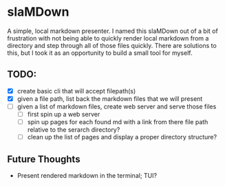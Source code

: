 # slaMDown
 A simple, local markdown presenter. I named this slaMDown out of a bit of frustration with not 
 being able to quickly render local markdown from a directory and step through all of those files
 quickly. There are solutions to this, but I took it as an opportunity to build a small tool for
 myself.

 ## TODO:
 - [x] create basic cli that will accept filepath(s)
 - [x] given a file path, list back the markdown files that we will present
 - [ ] given a list of markdown files, create web server and serve those files
    - [ ] first spin up a web server
    - [ ] spin up pages for each found md with a link from there file path relative to the serarch directory?
    - [ ] clean up the list of pages and display a proper directory structure?

## Future Thoughts
- Present rendered markdown in the terminal; TUI?